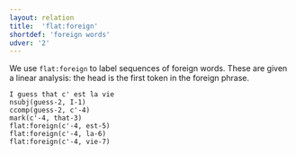 ```yaml
---
layout: relation
title:  'flat:foreign'
shortdef: 'foreign words'
udver: '2'
---
```


We use `flat:foreign` to label sequences of foreign words. These are given
a linear analysis: the head is the first token in the foreign phrase.

~~~ sdparse
I guess that c' est la vie
nsubj(guess-2, I-1)
ccomp(guess-2, c'-4)
mark(c'-4, that-3)
flat:foreign(c'-4, est-5)
flat:foreign(c'-4, la-6)
flat:foreign(c'-4, vie-7)
~~~
<!-- Interlanguage links updated Út 9. května 2023, 20:04:16 CEST -->
